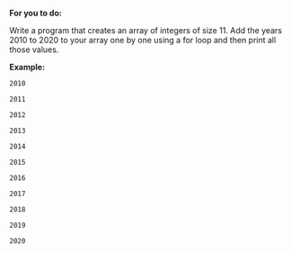 **For you to do:**

Write a program that creates an array of integers of size 11. Add the years 2010 to 2020 to your array one by one using a for loop and then print all those values.

**Example:**

```
2010
```

```
2011
```

```
2012
```

```
2013
```

```
2014
```

```
2015
```

```
2016
```

```
2017
```

```
2018
```

```
2019
```

```
2020
```